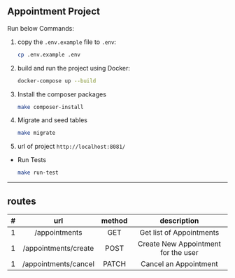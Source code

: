 ## Appointment Project

Run below Commands:

1. copy the `.env.example` file to `.env`:
   ```bash
   cp .env.example .env
   ```

2. build and run the project using Docker:
   ```bash
   docker-compose up --build
   ```

3. Install the composer packages
   ```bash
   make composer-install
   ```

4. Migrate and seed tables
   ```bash
   make migrate
   ```

5. url of project  `http://localhost:8081/`

- Run Tests
   ```bash
  make run-test
   ```

___

## routes

|  #  |         url          | method |             description             |
|:---:|:--------------------:|:------:|:-----------------------------------:|
|  1  |    /appointments     |  GET   |      Get list of Appointments       |
|  1  | /appointments/create |  POST  | Create New Appointment for the user |
|  1  | /appointments/cancel | PATCH  |        Cancel an Appointment        |
